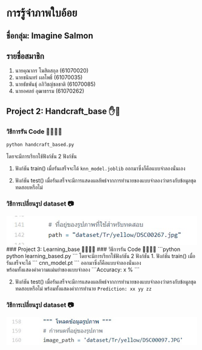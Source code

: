 # การรู้จำภาพใบอ้อย

## ชื่อกลุ่ม: Imagine Salmon
## รายชื่อสมาชิก
1. นายคุณากร โฆสิตสกุล (61070020)
2. นายชนินทร์ ผลโพธิ์   (61070035)
3. นายธัชพันธุ์ อภิวิชญ์ชลชาติ (61070085)
4. นายอศลย์ อุฒาธรรม (61070262)

## Project 2: Handcraft_base ✋🤚 

### วิธีการรัน Code 🏃‍♀️🏃‍♂
```python
python handcraft_based.py
```
โดยจะมีการเรียกใช้ฟังก์ชัน 2 ฟังก์ชัน
1. ฟังก์ชัน train()
เมื่อรันเสร็จจะได้  ``` knn_model.joblib ``` ออกมาซึ่งก็คือแบบจำลองนั่นเอง

2. ฟังก์ชัน test()
เมื่อรันเสร็จจะมีการแสดงผลลัพธ์จากการทำนายของแบบจำลองว่าตรงกับข้อมูลชุดทดสอบหรือไม่
### วิธีการเปลี่ยนรูป dataset 📷
<img src='./img/1.jpg' />
### Project 3: Learning_base 🤖🔧🦾🦿
### วิธีการรัน Code 🏃‍♀️🏃‍♂
```python
python learning_based.py
```
โดยจะมีการเรียกใช้ฟังก์ชัน 2 ฟังก์ชัน
1. ฟังก์ชัน train()
เมื่อรันเสร็จจะได้  ``` cnn_model.pt ``` ออกมาซึ่งก็คือแบบจำลองนั่นเอง<br>
พร้อมทั้งแสดงค่าความแม่นยำของแบบจำลอง ```Accuracy: x % ```

2. ฟังก์ชัน test()
เมื่อรันเสร็จจะมีการแสดงผลลัพธ์จากการทำนายของแบบจำลองว่าตรงกับข้อมูลชุดทดสอบหรือไม่
พร้อมทั้งแสดงค่าการทำนาย ```Prediction: xx yy zz ```
### วิธีการเปลี่ยนรูป dataset 📷
<img src='./img/2.jpg' />
